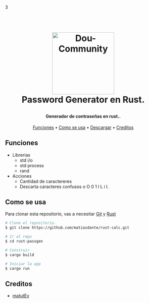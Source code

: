 3<h1 align="center">
  <br>
  <a href="https://github.com/Dou-Community-S-A"><img src="https://imgs.search.brave.com/zNGTLjv34ZVl1synjAYdqqrM0komb4M7-mHz_vRXZ-M/rs:fit:860:0:0:0/g:ce/aHR0cHM6Ly9sb2dv/d2lrLmNvbS9jb250/ZW50L3VwbG9hZHMv/aW1hZ2VzL3J1c3Q4/MjQ0LmpwZw" alt="Dou-Community" width="200"></a>
  <br>
  Password Generator en Rust.
  <br>
</h1>

<h4 align="center">Generador de contraseñas en rust..</h4>

<p align="center">
  <a href="#Funciones">Funciones</a> •
  <a href="#Como se usa">Como se usa</a> •
  <a href="#Descargar">Descargar</a> •
  <a href="#Creditos">Creditos</a> 
</p>


## Funciones

* Librerias
  - std i/o
  - std process
  - rand
* Acciones
  - Cantidad de caractereres
  - Descarta caracteres confusos o O 0 1 l L i I.

## Como se usa

Para clonar esta repositorio, vas a necesitar [Git](https://git-scm.com) y [Rust](https://www.rust-lang.org/es)

```bash
# Clone el repositorio.
$ git clone https://github.com/matiasdante/rust-calc.git

# Ir al repo
$ cd rust-passgen

# Construir  
$ cargo build

# Iniciar la app
$ cargo run
```


## Creditos

* [matutEv](https://github.com/matiasdante)
